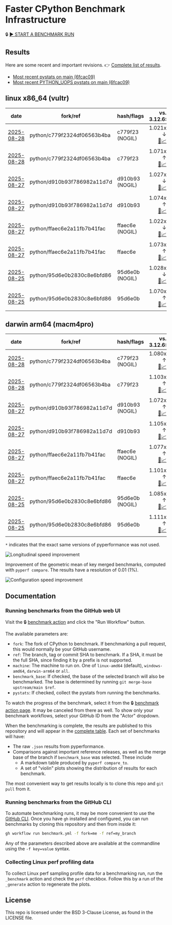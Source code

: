 # Faster CPython Benchmark Infrastructure

🔒 [▶️ START A BENCHMARK RUN](../../actions/workflows/benchmark.yml)

## Results

Here are some recent and important revisions. 👉 [Complete list of results](RESULTS.md).

<!-- START table -->
- [Most recent  pystats on main (6fcac09)](results/bm-20250823-3.15.0a0-6fcac09/bm-20250823-vultr-x86_64-python-6fcac09401e336b25833-3.15.0a0-6fcac09-pystats.md)
- [Most recent PYTHON_UOPS pystats on main (6fcac09)](results/bm-20250823-3.15.0a0-6fcac09-PYTHON_UOPS/bm-20250823-vultr-x86_64-python-6fcac09401e336b25833-3.15.0a0-6fcac09-pystats.md)

## linux x86_64 (vultr)
| date | fork/ref | hash/flags | vs. 3.12.6: | vs. 3.13.0rc2: | vs. base: |
| --- | --- | --- | ---: | ---: | ---: |
| [2025-08-28](results/bm-20250828-3.15.0a0-c779f23-NOGIL) | python/c779f2324df06563b4ba | c779f23 (NOGIL) | 1.021x ↓<br>[📄](results/bm-20250828-3.15.0a0-c779f23-NOGIL/bm-20250828-vultr-x86_64-python-c779f2324df06563b4ba-3.15.0a0-c779f23-vs-3.12.6.md)[📈](results/bm-20250828-3.15.0a0-c779f23-NOGIL/bm-20250828-vultr-x86_64-python-c779f2324df06563b4ba-3.15.0a0-c779f23-vs-3.12.6.svg) | 1.055x ↓<br>[📄](results/bm-20250828-3.15.0a0-c779f23-NOGIL/bm-20250828-vultr-x86_64-python-c779f2324df06563b4ba-3.15.0a0-c779f23-vs-3.13.0rc2.md)[📈](results/bm-20250828-3.15.0a0-c779f23-NOGIL/bm-20250828-vultr-x86_64-python-c779f2324df06563b4ba-3.15.0a0-c779f23-vs-3.13.0rc2.svg) | 1.092x ↓<br>[📄](results/bm-20250828-3.15.0a0-c779f23-NOGIL/bm-20250828-vultr-x86_64-python-c779f2324df06563b4ba-3.15.0a0-c779f23-vs-base.md)[📈](results/bm-20250828-3.15.0a0-c779f23-NOGIL/bm-20250828-vultr-x86_64-python-c779f2324df06563b4ba-3.15.0a0-c779f23-vs-base.svg)[🧠](results/bm-20250828-3.15.0a0-c779f23-NOGIL/bm-20250828-vultr-x86_64-python-c779f2324df06563b4ba-3.15.0a0-c779f23-vs-base-mem.svg) |
| [2025-08-28](results/bm-20250828-3.15.0a0-c779f23) | python/c779f2324df06563b4ba | c779f23 | 1.071x ↑<br>[📄](results/bm-20250828-3.15.0a0-c779f23/bm-20250828-vultr-x86_64-python-c779f2324df06563b4ba-3.15.0a0-c779f23-vs-3.12.6.md)[📈](results/bm-20250828-3.15.0a0-c779f23/bm-20250828-vultr-x86_64-python-c779f2324df06563b4ba-3.15.0a0-c779f23-vs-3.12.6.svg) | 1.035x ↑<br>[📄](results/bm-20250828-3.15.0a0-c779f23/bm-20250828-vultr-x86_64-python-c779f2324df06563b4ba-3.15.0a0-c779f23-vs-3.13.0rc2.md)[📈](results/bm-20250828-3.15.0a0-c779f23/bm-20250828-vultr-x86_64-python-c779f2324df06563b4ba-3.15.0a0-c779f23-vs-3.13.0rc2.svg) |  |
| [2025-08-27](results/bm-20250827-3.15.0a0-d910b93-NOGIL) | python/d910b93f786982a11d7d | d910b93 (NOGIL) | 1.027x ↓<br>[📄](results/bm-20250827-3.15.0a0-d910b93-NOGIL/bm-20250827-vultr-x86_64-python-d910b93f786982a11d7d-3.15.0a0-d910b93-vs-3.12.6.md)[📈](results/bm-20250827-3.15.0a0-d910b93-NOGIL/bm-20250827-vultr-x86_64-python-d910b93f786982a11d7d-3.15.0a0-d910b93-vs-3.12.6.svg) | 1.059x ↓<br>[📄](results/bm-20250827-3.15.0a0-d910b93-NOGIL/bm-20250827-vultr-x86_64-python-d910b93f786982a11d7d-3.15.0a0-d910b93-vs-3.13.0rc2.md)[📈](results/bm-20250827-3.15.0a0-d910b93-NOGIL/bm-20250827-vultr-x86_64-python-d910b93f786982a11d7d-3.15.0a0-d910b93-vs-3.13.0rc2.svg) | 1.099x ↓<br>[📄](results/bm-20250827-3.15.0a0-d910b93-NOGIL/bm-20250827-vultr-x86_64-python-d910b93f786982a11d7d-3.15.0a0-d910b93-vs-base.md)[📈](results/bm-20250827-3.15.0a0-d910b93-NOGIL/bm-20250827-vultr-x86_64-python-d910b93f786982a11d7d-3.15.0a0-d910b93-vs-base.svg)[🧠](results/bm-20250827-3.15.0a0-d910b93-NOGIL/bm-20250827-vultr-x86_64-python-d910b93f786982a11d7d-3.15.0a0-d910b93-vs-base-mem.svg) |
| [2025-08-27](results/bm-20250827-3.15.0a0-d910b93) | python/d910b93f786982a11d7d | d910b93 | 1.074x ↑<br>[📄](results/bm-20250827-3.15.0a0-d910b93/bm-20250827-vultr-x86_64-python-d910b93f786982a11d7d-3.15.0a0-d910b93-vs-3.12.6.md)[📈](results/bm-20250827-3.15.0a0-d910b93/bm-20250827-vultr-x86_64-python-d910b93f786982a11d7d-3.15.0a0-d910b93-vs-3.12.6.svg) | 1.038x ↑<br>[📄](results/bm-20250827-3.15.0a0-d910b93/bm-20250827-vultr-x86_64-python-d910b93f786982a11d7d-3.15.0a0-d910b93-vs-3.13.0rc2.md)[📈](results/bm-20250827-3.15.0a0-d910b93/bm-20250827-vultr-x86_64-python-d910b93f786982a11d7d-3.15.0a0-d910b93-vs-3.13.0rc2.svg) |  |
| [2025-08-27](results/bm-20250827-3.15.0a0-ffaec6e-NOGIL) | python/ffaec6e2a11fb7b41fac | ffaec6e (NOGIL) | 1.022x ↓<br>[📄](results/bm-20250827-3.15.0a0-ffaec6e-NOGIL/bm-20250827-vultr-x86_64-python-ffaec6e2a11fb7b41fac-3.15.0a0-ffaec6e-vs-3.12.6.md)[📈](results/bm-20250827-3.15.0a0-ffaec6e-NOGIL/bm-20250827-vultr-x86_64-python-ffaec6e2a11fb7b41fac-3.15.0a0-ffaec6e-vs-3.12.6.svg) | 1.056x ↓<br>[📄](results/bm-20250827-3.15.0a0-ffaec6e-NOGIL/bm-20250827-vultr-x86_64-python-ffaec6e2a11fb7b41fac-3.15.0a0-ffaec6e-vs-3.13.0rc2.md)[📈](results/bm-20250827-3.15.0a0-ffaec6e-NOGIL/bm-20250827-vultr-x86_64-python-ffaec6e2a11fb7b41fac-3.15.0a0-ffaec6e-vs-3.13.0rc2.svg) | 1.094x ↓<br>[📄](results/bm-20250827-3.15.0a0-ffaec6e-NOGIL/bm-20250827-vultr-x86_64-python-ffaec6e2a11fb7b41fac-3.15.0a0-ffaec6e-vs-base.md)[📈](results/bm-20250827-3.15.0a0-ffaec6e-NOGIL/bm-20250827-vultr-x86_64-python-ffaec6e2a11fb7b41fac-3.15.0a0-ffaec6e-vs-base.svg)[🧠](results/bm-20250827-3.15.0a0-ffaec6e-NOGIL/bm-20250827-vultr-x86_64-python-ffaec6e2a11fb7b41fac-3.15.0a0-ffaec6e-vs-base-mem.svg) |
| [2025-08-27](results/bm-20250827-3.15.0a0-ffaec6e) | python/ffaec6e2a11fb7b41fac | ffaec6e | 1.073x ↑<br>[📄](results/bm-20250827-3.15.0a0-ffaec6e/bm-20250827-vultr-x86_64-python-ffaec6e2a11fb7b41fac-3.15.0a0-ffaec6e-vs-3.12.6.md)[📈](results/bm-20250827-3.15.0a0-ffaec6e/bm-20250827-vultr-x86_64-python-ffaec6e2a11fb7b41fac-3.15.0a0-ffaec6e-vs-3.12.6.svg) | 1.037x ↑<br>[📄](results/bm-20250827-3.15.0a0-ffaec6e/bm-20250827-vultr-x86_64-python-ffaec6e2a11fb7b41fac-3.15.0a0-ffaec6e-vs-3.13.0rc2.md)[📈](results/bm-20250827-3.15.0a0-ffaec6e/bm-20250827-vultr-x86_64-python-ffaec6e2a11fb7b41fac-3.15.0a0-ffaec6e-vs-3.13.0rc2.svg) |  |
| [2025-08-25](results/bm-20250825-3.15.0a0-95d6e0b-NOGIL) | python/95d6e0b2830c8e6bfd86 | 95d6e0b (NOGIL) | 1.028x ↓<br>[📄](results/bm-20250825-3.15.0a0-95d6e0b-NOGIL/bm-20250825-vultr-x86_64-python-95d6e0b2830c8e6bfd86-3.15.0a0-95d6e0b-vs-3.12.6.md)[📈](results/bm-20250825-3.15.0a0-95d6e0b-NOGIL/bm-20250825-vultr-x86_64-python-95d6e0b2830c8e6bfd86-3.15.0a0-95d6e0b-vs-3.12.6.svg) | 1.061x ↓<br>[📄](results/bm-20250825-3.15.0a0-95d6e0b-NOGIL/bm-20250825-vultr-x86_64-python-95d6e0b2830c8e6bfd86-3.15.0a0-95d6e0b-vs-3.13.0rc2.md)[📈](results/bm-20250825-3.15.0a0-95d6e0b-NOGIL/bm-20250825-vultr-x86_64-python-95d6e0b2830c8e6bfd86-3.15.0a0-95d6e0b-vs-3.13.0rc2.svg) | 1.097x ↓<br>[📄](results/bm-20250825-3.15.0a0-95d6e0b-NOGIL/bm-20250825-vultr-x86_64-python-95d6e0b2830c8e6bfd86-3.15.0a0-95d6e0b-vs-base.md)[📈](results/bm-20250825-3.15.0a0-95d6e0b-NOGIL/bm-20250825-vultr-x86_64-python-95d6e0b2830c8e6bfd86-3.15.0a0-95d6e0b-vs-base.svg)[🧠](results/bm-20250825-3.15.0a0-95d6e0b-NOGIL/bm-20250825-vultr-x86_64-python-95d6e0b2830c8e6bfd86-3.15.0a0-95d6e0b-vs-base-mem.svg) |
| [2025-08-25](results/bm-20250825-3.15.0a0-95d6e0b) | python/95d6e0b2830c8e6bfd86 | 95d6e0b | 1.070x ↑<br>[📄](results/bm-20250825-3.15.0a0-95d6e0b/bm-20250825-vultr-x86_64-python-95d6e0b2830c8e6bfd86-3.15.0a0-95d6e0b-vs-3.12.6.md)[📈](results/bm-20250825-3.15.0a0-95d6e0b/bm-20250825-vultr-x86_64-python-95d6e0b2830c8e6bfd86-3.15.0a0-95d6e0b-vs-3.12.6.svg) | 1.034x ↑<br>[📄](results/bm-20250825-3.15.0a0-95d6e0b/bm-20250825-vultr-x86_64-python-95d6e0b2830c8e6bfd86-3.15.0a0-95d6e0b-vs-3.13.0rc2.md)[📈](results/bm-20250825-3.15.0a0-95d6e0b/bm-20250825-vultr-x86_64-python-95d6e0b2830c8e6bfd86-3.15.0a0-95d6e0b-vs-3.13.0rc2.svg) |  |

## darwin arm64 (macm4pro)
| date | fork/ref | hash/flags | vs. 3.12.6: | vs. 3.13.0rc2: | vs. base: |
| --- | --- | --- | ---: | ---: | ---: |
| [2025-08-28](results/bm-20250828-3.15.0a0-c779f23-NOGIL) | python/c779f2324df06563b4ba | c779f23 (NOGIL) | 1.080x ↑<br>[📄](results/bm-20250828-3.15.0a0-c779f23-NOGIL/bm-20250828-macm4pro-arm64-python-c779f2324df06563b4ba-3.15.0a0-c779f23-vs-3.12.6.md)[📈](results/bm-20250828-3.15.0a0-c779f23-NOGIL/bm-20250828-macm4pro-arm64-python-c779f2324df06563b4ba-3.15.0a0-c779f23-vs-3.12.6.svg) | 1.002x ↑<br>[📄](results/bm-20250828-3.15.0a0-c779f23-NOGIL/bm-20250828-macm4pro-arm64-python-c779f2324df06563b4ba-3.15.0a0-c779f23-vs-3.13.0rc2.md)[📈](results/bm-20250828-3.15.0a0-c779f23-NOGIL/bm-20250828-macm4pro-arm64-python-c779f2324df06563b4ba-3.15.0a0-c779f23-vs-3.13.0rc2.svg) | 1.023x ↓<br>[📄](results/bm-20250828-3.15.0a0-c779f23-NOGIL/bm-20250828-macm4pro-arm64-python-c779f2324df06563b4ba-3.15.0a0-c779f23-vs-base.md)[📈](results/bm-20250828-3.15.0a0-c779f23-NOGIL/bm-20250828-macm4pro-arm64-python-c779f2324df06563b4ba-3.15.0a0-c779f23-vs-base.svg)[🧠](results/bm-20250828-3.15.0a0-c779f23-NOGIL/bm-20250828-macm4pro-arm64-python-c779f2324df06563b4ba-3.15.0a0-c779f23-vs-base-mem.svg) |
| [2025-08-28](results/bm-20250828-3.15.0a0-c779f23) | python/c779f2324df06563b4ba | c779f23 | 1.103x ↑<br>[📄](results/bm-20250828-3.15.0a0-c779f23/bm-20250828-macm4pro-arm64-python-c779f2324df06563b4ba-3.15.0a0-c779f23-vs-3.12.6.md)[📈](results/bm-20250828-3.15.0a0-c779f23/bm-20250828-macm4pro-arm64-python-c779f2324df06563b4ba-3.15.0a0-c779f23-vs-3.12.6.svg) | 1.023x ↑<br>[📄](results/bm-20250828-3.15.0a0-c779f23/bm-20250828-macm4pro-arm64-python-c779f2324df06563b4ba-3.15.0a0-c779f23-vs-3.13.0rc2.md)[📈](results/bm-20250828-3.15.0a0-c779f23/bm-20250828-macm4pro-arm64-python-c779f2324df06563b4ba-3.15.0a0-c779f23-vs-3.13.0rc2.svg) |  |
| [2025-08-27](results/bm-20250827-3.15.0a0-d910b93-NOGIL) | python/d910b93f786982a11d7d | d910b93 (NOGIL) | 1.072x ↑<br>[📄](results/bm-20250827-3.15.0a0-d910b93-NOGIL/bm-20250827-macm4pro-arm64-python-d910b93f786982a11d7d-3.15.0a0-d910b93-vs-3.12.6.md)[📈](results/bm-20250827-3.15.0a0-d910b93-NOGIL/bm-20250827-macm4pro-arm64-python-d910b93f786982a11d7d-3.15.0a0-d910b93-vs-3.12.6.svg) | 1.005x ↓<br>[📄](results/bm-20250827-3.15.0a0-d910b93-NOGIL/bm-20250827-macm4pro-arm64-python-d910b93f786982a11d7d-3.15.0a0-d910b93-vs-3.13.0rc2.md)[📈](results/bm-20250827-3.15.0a0-d910b93-NOGIL/bm-20250827-macm4pro-arm64-python-d910b93f786982a11d7d-3.15.0a0-d910b93-vs-3.13.0rc2.svg) | 1.031x ↓<br>[📄](results/bm-20250827-3.15.0a0-d910b93-NOGIL/bm-20250827-macm4pro-arm64-python-d910b93f786982a11d7d-3.15.0a0-d910b93-vs-base.md)[📈](results/bm-20250827-3.15.0a0-d910b93-NOGIL/bm-20250827-macm4pro-arm64-python-d910b93f786982a11d7d-3.15.0a0-d910b93-vs-base.svg)[🧠](results/bm-20250827-3.15.0a0-d910b93-NOGIL/bm-20250827-macm4pro-arm64-python-d910b93f786982a11d7d-3.15.0a0-d910b93-vs-base-mem.svg) |
| [2025-08-27](results/bm-20250827-3.15.0a0-d910b93) | python/d910b93f786982a11d7d | d910b93 | 1.105x ↑<br>[📄](results/bm-20250827-3.15.0a0-d910b93/bm-20250827-macm4pro-arm64-python-d910b93f786982a11d7d-3.15.0a0-d910b93-vs-3.12.6.md)[📈](results/bm-20250827-3.15.0a0-d910b93/bm-20250827-macm4pro-arm64-python-d910b93f786982a11d7d-3.15.0a0-d910b93-vs-3.12.6.svg) | 1.025x ↑<br>[📄](results/bm-20250827-3.15.0a0-d910b93/bm-20250827-macm4pro-arm64-python-d910b93f786982a11d7d-3.15.0a0-d910b93-vs-3.13.0rc2.md)[📈](results/bm-20250827-3.15.0a0-d910b93/bm-20250827-macm4pro-arm64-python-d910b93f786982a11d7d-3.15.0a0-d910b93-vs-3.13.0rc2.svg) |  |
| [2025-08-27](results/bm-20250827-3.15.0a0-ffaec6e-NOGIL) | python/ffaec6e2a11fb7b41fac | ffaec6e (NOGIL) | 1.077x ↑<br>[📄](results/bm-20250827-3.15.0a0-ffaec6e-NOGIL/bm-20250827-macm4pro-arm64-python-ffaec6e2a11fb7b41fac-3.15.0a0-ffaec6e-vs-3.12.6.md)[📈](results/bm-20250827-3.15.0a0-ffaec6e-NOGIL/bm-20250827-macm4pro-arm64-python-ffaec6e2a11fb7b41fac-3.15.0a0-ffaec6e-vs-3.12.6.svg) | 1.001x ↓<br>[📄](results/bm-20250827-3.15.0a0-ffaec6e-NOGIL/bm-20250827-macm4pro-arm64-python-ffaec6e2a11fb7b41fac-3.15.0a0-ffaec6e-vs-3.13.0rc2.md)[📈](results/bm-20250827-3.15.0a0-ffaec6e-NOGIL/bm-20250827-macm4pro-arm64-python-ffaec6e2a11fb7b41fac-3.15.0a0-ffaec6e-vs-3.13.0rc2.svg) | 1.024x ↓<br>[📄](results/bm-20250827-3.15.0a0-ffaec6e-NOGIL/bm-20250827-macm4pro-arm64-python-ffaec6e2a11fb7b41fac-3.15.0a0-ffaec6e-vs-base.md)[📈](results/bm-20250827-3.15.0a0-ffaec6e-NOGIL/bm-20250827-macm4pro-arm64-python-ffaec6e2a11fb7b41fac-3.15.0a0-ffaec6e-vs-base.svg)[🧠](results/bm-20250827-3.15.0a0-ffaec6e-NOGIL/bm-20250827-macm4pro-arm64-python-ffaec6e2a11fb7b41fac-3.15.0a0-ffaec6e-vs-base-mem.svg) |
| [2025-08-27](results/bm-20250827-3.15.0a0-ffaec6e) | python/ffaec6e2a11fb7b41fac | ffaec6e | 1.101x ↑<br>[📄](results/bm-20250827-3.15.0a0-ffaec6e/bm-20250827-macm4pro-arm64-python-ffaec6e2a11fb7b41fac-3.15.0a0-ffaec6e-vs-3.12.6.md)[📈](results/bm-20250827-3.15.0a0-ffaec6e/bm-20250827-macm4pro-arm64-python-ffaec6e2a11fb7b41fac-3.15.0a0-ffaec6e-vs-3.12.6.svg) | 1.022x ↑<br>[📄](results/bm-20250827-3.15.0a0-ffaec6e/bm-20250827-macm4pro-arm64-python-ffaec6e2a11fb7b41fac-3.15.0a0-ffaec6e-vs-3.13.0rc2.md)[📈](results/bm-20250827-3.15.0a0-ffaec6e/bm-20250827-macm4pro-arm64-python-ffaec6e2a11fb7b41fac-3.15.0a0-ffaec6e-vs-3.13.0rc2.svg) |  |
| [2025-08-25](results/bm-20250825-3.15.0a0-95d6e0b-NOGIL) | python/95d6e0b2830c8e6bfd86 | 95d6e0b (NOGIL) | 1.085x ↑<br>[📄](results/bm-20250825-3.15.0a0-95d6e0b-NOGIL/bm-20250825-macm4pro-arm64-python-95d6e0b2830c8e6bfd86-3.15.0a0-95d6e0b-vs-3.12.6.md)[📈](results/bm-20250825-3.15.0a0-95d6e0b-NOGIL/bm-20250825-macm4pro-arm64-python-95d6e0b2830c8e6bfd86-3.15.0a0-95d6e0b-vs-3.12.6.svg) | 1.006x ↑<br>[📄](results/bm-20250825-3.15.0a0-95d6e0b-NOGIL/bm-20250825-macm4pro-arm64-python-95d6e0b2830c8e6bfd86-3.15.0a0-95d6e0b-vs-3.13.0rc2.md)[📈](results/bm-20250825-3.15.0a0-95d6e0b-NOGIL/bm-20250825-macm4pro-arm64-python-95d6e0b2830c8e6bfd86-3.15.0a0-95d6e0b-vs-3.13.0rc2.svg) | 1.026x ↓<br>[📄](results/bm-20250825-3.15.0a0-95d6e0b-NOGIL/bm-20250825-macm4pro-arm64-python-95d6e0b2830c8e6bfd86-3.15.0a0-95d6e0b-vs-base.md)[📈](results/bm-20250825-3.15.0a0-95d6e0b-NOGIL/bm-20250825-macm4pro-arm64-python-95d6e0b2830c8e6bfd86-3.15.0a0-95d6e0b-vs-base.svg)[🧠](results/bm-20250825-3.15.0a0-95d6e0b-NOGIL/bm-20250825-macm4pro-arm64-python-95d6e0b2830c8e6bfd86-3.15.0a0-95d6e0b-vs-base-mem.svg) |
| [2025-08-25](results/bm-20250825-3.15.0a0-95d6e0b) | python/95d6e0b2830c8e6bfd86 | 95d6e0b | 1.111x ↑<br>[📄](results/bm-20250825-3.15.0a0-95d6e0b/bm-20250825-macm4pro-arm64-python-95d6e0b2830c8e6bfd86-3.15.0a0-95d6e0b-vs-3.12.6.md)[📈](results/bm-20250825-3.15.0a0-95d6e0b/bm-20250825-macm4pro-arm64-python-95d6e0b2830c8e6bfd86-3.15.0a0-95d6e0b-vs-3.12.6.svg) | 1.031x ↑<br>[📄](results/bm-20250825-3.15.0a0-95d6e0b/bm-20250825-macm4pro-arm64-python-95d6e0b2830c8e6bfd86-3.15.0a0-95d6e0b-vs-3.13.0rc2.md)[📈](results/bm-20250825-3.15.0a0-95d6e0b/bm-20250825-macm4pro-arm64-python-95d6e0b2830c8e6bfd86-3.15.0a0-95d6e0b-vs-3.13.0rc2.svg) |  |


<!-- END table -->

`*` indicates that the exact same versions of pyperformance was not used.

![Longitudinal speed improvement](/longitudinal.svg)

Improvement of the geometric mean of key merged benchmarks, computed with `pyperf compare`.
The results have a resolution of 0.01 (1%).

![Configuration speed improvement](/configs.svg)

## Documentation

### Running benchmarks from the GitHub web UI

Visit the 🔒 [benchmark action](../../actions/workflows/benchmark.yml) and click the "Run Workflow" button.

The available parameters are:

- `fork`: The fork of CPython to benchmark.
  If benchmarking a pull request, this would normally be your GitHub username.
- `ref`: The branch, tag or commit SHA to benchmark.
  If a SHA, it must be the full SHA, since finding it by a prefix is not supported.
- `machine`: The machine to run on.
  One of `linux-amd64` (default), `windows-amd64`, `darwin-arm64` or `all`.
- `benchmark_base`: If checked, the base of the selected branch will also be benchmarked.
  The base is determined by running `git merge-base upstream/main $ref`.
- `pystats`: If checked, collect the pystats from running the benchmarks.

To watch the progress of the benchmark, select it from the 🔒 [benchmark action page](../../actions/workflows/benchmark.yml).
It may be canceled from there as well.
To show only your benchmark workflows, select your GitHub ID from the "Actor" dropdown.

When the benchmarking is complete, the results are published to this repository and will appear in the [complete table](RESULTS.md).
Each set of benchmarks will have:

- The raw `.json` results from pyperformance.
- Comparisons against important reference releases, as well as the merge base of the branch if `benchmark_base` was selected. These include
  - A markdown table produced by `pyperf compare_to`.
  - A set of "violin" plots showing the distribution of results for each benchmark.

The most convenient way to get results locally is to clone this repo and `git pull` from it.

### Running benchmarks from the GitHub CLI

To automate benchmarking runs, it may be more convenient to use the [GitHub CLI](https://cli.github.com/).
Once you have `gh` installed and configured, you can run benchmarks by cloning this repository and then from inside it:

```bash session
gh workflow run benchmark.yml -f fork=me -f ref=my_branch
```

Any of the parameters described above are available at the commandline using the `-f key=value` syntax.

### Collecting Linux perf profiling data

To collect Linux perf sampling profile data for a benchmarking run, run the `_benchmark` action and check the `perf` checkbox.
Follow this by a run of the `_generate` action to regenerate the plots.

## License

This repo is licensed under the BSD 3-Clause License, as found in the LICENSE file.
